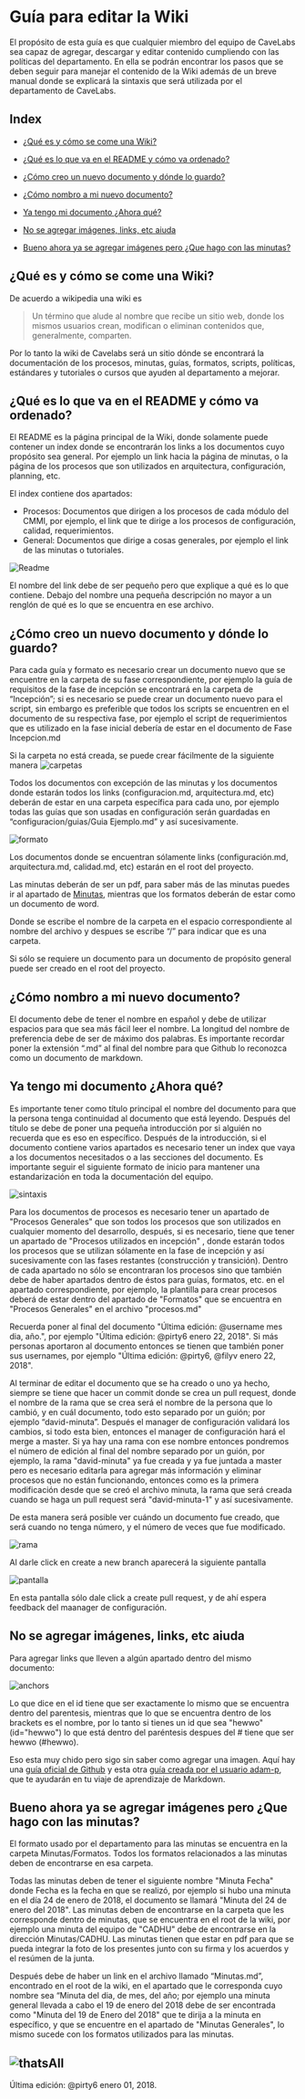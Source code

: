 # Guía para editar la Wiki
El propósito de esta guía es que cualquier miembro del equipo de CaveLabs sea capaz de agregar, descargar y editar contenido cumpliendo con las políticas del departamento. En ella se podrán encontrar los pasos que se deben seguir para manejar el contenido de la Wiki además de un breve manual donde se explicará la sintaxis que será utilizada por el departamento de CaveLabs.

## Index
* [¿Qué es y cómo se come una Wiki?](#Wiki)

* [¿Qué es lo que va en el README y cómo va ordenado?](#README)

* [¿Cómo creo un nuevo documento y dónde lo guardo?](#NuevoDocumento)

* [¿Cómo nombro a mi nuevo documento?](#Nombro)

* [Ya tengo mi documento ¿Ahora qué?](#DocumentoListo)

* [No se agregar imágenes, links, etc aiuda](#Imagenes)

* [Bueno ahora ya se agregar imágenes pero ¿Que hago con las minutas?](#Minutas)

<a id="Wiki"></a>
## ¿Qué es y cómo se come una Wiki?

De acuerdo a wikipedia una wiki es 
> Un término que alude al nombre que recibe un sitio web, donde los mismos usuarios crean, modifican o eliminan contenidos que, generalmente, comparten.

Por lo tanto la wiki de Cavelabs será un sitio dónde se encontrará la documentación de los procesos, minutas, guías, formatos, scripts, políticas, estándares y tutoriales o cursos que ayuden al departamento a mejorar.

<a id="README"></a> 
## ¿Qué es lo que va en el README y cómo va ordenado? 
El README es la página principal de la Wiki, donde solamente puede contener un index donde se encontrarán los links a los documentos cuyo propósito sea general. Por ejemplo un link hacia la página de minutas, o la página de los procesos que son utilizados en arquitectura, configuración, planning, etc.

El index contiene dos apartados:
  * Procesos: Documentos que dirigen a los procesos de cada módulo del CMMI, por ejemplo, el link que te dirige a los procesos de configuración, calidad, requerimientos. 
  * General: Documentos que dirige a cosas generales, por ejemplo el link de las minutas o tutoriales.

![Readme](https://image.prntscr.com/image/S_Q9Ka2XQdqSKp23URZLQA.png)

El nombre del link debe de ser pequeño pero que explique a qué es lo que contiene. Debajo del nombre una pequeña descripción no mayor a un renglón de qué es lo que se encuentra en ese archivo.

<a id="NuevoDocumento"></a> 
## ¿Cómo creo un nuevo documento y dónde lo guardo?
Para cada guía y formato es necesario crear un documento nuevo que se encuentre en la carpeta de su fase correspondiente, por ejemplo la guía de requisitos de la fase de incepción se encontrará en la carpeta de “Incepción”; si es necesario se puede crear un documento nuevo para el script, sin embargo es preferible que todos los scripts se encuentren en el documento de su respectiva fase, por ejemplo el script de requerimientos que es utilizado en la fase inicial debería de estar en el documento de Fase Incepcion.md

Si la carpeta no está creada, se puede crear fácilmente de la siguiente manera
![carpetas](https://i.stack.imgur.com/9Ifmj.gif)

Todos los documentos con excepción de las minutas y los documentos donde estarán todos los links (configuracion.md, arquitectura.md, etc) deberán de estar en una carpeta específica para cada uno, por ejemplo todas las guías que son usadas en configuración serán guardadas en “configuracion/guias/Guia Ejemplo.md” y así sucesivamente.

![formato](https://image.prntscr.com/image/G-z1g-2jRz_-GzJoXsaBqg.png)

Los documentos donde se encuentran sólamente links (configuración.md, arquitectura.md, calidad.md, etc) estarán en el root del proyecto.

Las minutas deberán de ser un pdf, para saber más de las minutas puedes ir al apartado de [Minutas](#Minutas), mientras que los formatos deberán de estar como un documento de word.

Donde se escribe el nombre de la carpeta en el espacio correspondiente al nombre del archivo y despues se escribe “/” para indicar que es una carpeta. 

Si sólo se requiere un documento para un documento de propósito general puede ser creado en el root del proyecto.

<a id="Nombro"></a> 
## ¿Cómo nombro a mi nuevo documento?
El documento debe de tener el nombre en español y debe de utilizar espacios para que sea más fácil leer el nombre. La longitud del nombre de preferencia debe de ser de máximo dos palabras. Es importante recordar poner la extensión “.md” al final del nombre para que Github lo reconozca como un documento de markdown.

<a id="DocumentoListo"></a> 
## Ya tengo mi documento ¿Ahora qué?
Es importante tener como título principal el nombre del documento para que la persona tenga continuidad al documento que está leyendo. Después del título se debe de poner una pequeña introducción por si alguién no recuerda que es eso en específico. Después de la introducción, si el documento contiene varios apartados es necesario tener un index que vaya a los documentos necesitados o a las secciones del documento. Es importante seguir el siguiente formato de inicio para mantener una estandarización en toda la documentación del equipo.

![sintaxis](https://image.prntscr.com/image/qWt7qq-ESa_Ky4r3YVCyhg.png)

Para los documentos de procesos es necesario tener un apartado de "Procesos Generales" que son todos los procesos que son utilizados en cualquier momento del desarrollo, después, si es necesario, tiene que tener un apartado de "Procesos utilizados en incepción" , donde estarán todos los procesos que se utilizan sólamente en la fase de incepción y así sucesivamente con las fases restantes (construcción y transición). Dentro de cada apartado no sólo se encontraran los procesos sino que también debe de haber apartados dentro de éstos para guías, formatos, etc. en el apartado correspondiente, por ejemplo, la plantilla para crear procesos deberá de estar dentro del apartado de "Formatos" que se encuentra en "Procesos Generales" en el archivo "procesos.md"

Recuerda poner al final del documento "Última edición: @username mes dia, año.", por ejemplo "Última edición: @pirty6 enero 22, 2018". Si más personas aportaron al documento entonces se tienen que también poner sus usernames, por ejemplo "Última edición: @pirty6, @filyv enero 22, 2018".

Al terminar de editar el documento que se ha creado o uno ya hecho, siempre se tiene que hacer un commit donde se crea un pull request, donde el nombre de la rama que se crea será el nombre de la persona que lo cambió, y en cuál documento, todo esto separado por un guión; por ejemplo “david-minuta”. Después el manager de configuración validará los cambios, si todo esta bien, entonces el manager de configuración hará el merge a master. Si ya hay una rama con ese nombre entonces pondremos el número de edición al final del nombre separado por un guión, por ejemplo, la rama "david-minuta" ya fue creada y ya fue juntada a master pero es necesario editarla para agregar más información y eliminar procesos que no están funcionando, entonces como es la primera modificación desde que se creó el archivo minuta, la rama que será creada cuando se haga un pull request será "david-minuta-1" y así sucesivamente.

De esta manera será posible ver cuándo un documento fue creado, que será cuando no tenga número, y el número de veces que fue modificado.

![rama](https://image.prntscr.com/image/k-CINQVrTs2_iyL_lO_oAA.png)

Al darle click en create a new branch aparecerá la siguiente pantalla

![pantalla](https://image.prntscr.com/image/u6dX_p8HTFan6Dfz2zMhrQ.png)

En esta pantalla sólo dale click a create pull request, y de ahí espera feedback del maanager de configuración.

<a id="Imagenes"></a> 
## No se agregar imágenes, links, etc aiuda 
Para agregar links que lleven a algún apartado dentro del mismo documento:

![anchors](https://image.prntscr.com/image/0aY45VJtQQaXv480psGp8g.png)

Lo que dice en el id tiene que ser exactamente lo mismo que se encuentra dentro del parentesis, mientras que lo que se encuentra dentro de los brackets es el nombre, por lo tanto si tienes un id que sea "hewwo" (id="hewwo") lo que está dentro del paréntesis despues del # tiene que ser hewwo (#hewwo).

Eso esta muy chido pero sigo sin saber como agregar una imagen.
Aquí hay una [guía oficial de Github](https://guides.github.com/features/mastering-markdown/) y esta otra [guía creada por el usuario adam-p](https://github.com/adam-p/markdown-here/wiki/Markdown-Cheatsheet), que te ayudarán en tu viaje de aprendizaje de Markdown.

<a id="Minutas"></a>
## Bueno ahora ya se agregar imágenes pero ¿Que hago con las minutas?

El formato usado por el departamento para las minutas se encuentra en la carpeta Minutas/Formatos. Todos los formatos relacionados a las minutas deben de encontrarse en esa carpeta.

Todas las minutas deben de tener el siguiente nombre "Minuta Fecha" donde Fecha es la fecha en que se realizó, por ejemplo si hubo una minuta en el día 24 de enero de 2018, el documento se llamará "Minuta del 24 de enero del 2018". Las minutas deben de encontrarse en la carpeta que les corresponde dentro de minutas, que se encuentra en el root de la wiki, por ejemplo una minuta del equipo de "CADHU" debe de encontrarse en la dirección Minutas/CADHU. Las minutas tienen que estar en pdf para que se pueda integrar la foto de los presentes junto con su firma y los acuerdos y el resúmen de la junta. 

Después debe de haber un link en el archivo llamado “Minutas.md”, encontrado en el root de la wiki, en el apartado que le corresponda cuyo nombre sea “Minuta del dia, de mes, del año; por ejemplo una minuta general llevada a cabo el 19 de enero del 2018 debe de ser encontrada como "Minuta del 19 de Enero del 2018" que te dirija a la minuta en específico, y que se encuentre en el apartado de "Minutas Generales", lo mismo sucede con los formatos utilizados para las minutas.


![thatsAll](https://i.ytimg.com/vi/0FHEeG_uq5Y/maxresdefault.jpg)
---

Última edición: @pirty6 enero 01, 2018.
